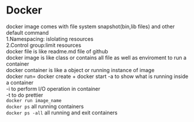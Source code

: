 # Docker
docker image comes with file system snapshot(bin,lib files) and other default command\
1.Namespacing: islolating resources\
2.Control group:limit resources\
docker file is like readme.md file of github\
docker image is like class or contains all file as well as enviroment to run a container\
docker container is like a object or running instance of image\
docker run= docker create + docker start
-a to show what is running inside a container\
-i to perform I/O operation in container\
-t to do prettier\
`docker run image_name`\
`docker ps` all running containers\
`docker ps -all` all running and exit containers
